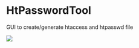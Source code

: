 # HtPasswordTool
GUI to create/generate htaccess and htpasswd file

![](https://image.ibb.co/h72fUQ/htpwtool.png)
